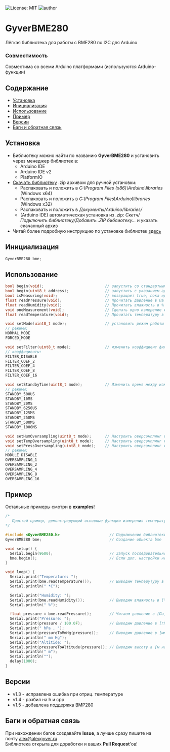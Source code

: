 ![License: MIT](https://img.shields.io/badge/License-MIT-green.svg)
![author](https://img.shields.io/badge/author-AlexGyver-informational.svg)
# GyverBME280
Лёгкая библиотека для работы с BME280 по I2C для Arduino

### Совместимость
Совместима со всеми Arduino платформами (используются Arduino-функции)

## Содержание
- [Установка](#install)
- [Инициализация](#init)
- [Использование](#usage)
- [Пример](#example)
- [Версии](#versions)
- [Баги и обратная связь](#feedback)

<a id="install"></a>
## Установка
- Библиотеку можно найти по названию **GyverBME280** и установить через менеджер библиотек в:
    - Arduino IDE
    - Arduino IDE v2
    - PlatformIO
- [Скачать библиотеку](https://github.com/GyverLibs/GyverBME280/archive/refs/heads/main.zip) .zip архивом для ручной установки:
    - Распаковать и положить в *C:\Program Files (x86)\Arduino\libraries* (Windows x64)
    - Распаковать и положить в *C:\Program Files\Arduino\libraries* (Windows x32)
    - Распаковать и положить в *Документы/Arduino/libraries/*
    - (Arduino IDE) автоматическая установка из .zip: *Скетч/Подключить библиотеку/Добавить .ZIP библиотеку…* и указать скачанный архив
- Читай более подробную инструкцию по установке библиотек [здесь](https://alexgyver.ru/arduino-first/#%D0%A3%D1%81%D1%82%D0%B0%D0%BD%D0%BE%D0%B2%D0%BA%D0%B0_%D0%B1%D0%B8%D0%B1%D0%BB%D0%B8%D0%BE%D1%82%D0%B5%D0%BA)

<a id="init"></a>
## Инициализация
```cpp
GyverBME280 bme;
```

<a id="usage"></a>
## Использование
```cpp
bool begin(void);                           // запустить со стандартным адресом (0x76)
bool begin(uint8_t address);                // запустить с указанием адреса
bool isMeasuring(void);                     // возвращает true, пока идёт измерение
float readPressure(void);                   // прочитать давление в Па
float readHumidity(void);                   // Прочитать влажность в %
void oneMeasurement(void);                  // Сделать одно измерение и уйти в сон
float readTemperature(void);                // Прочитать температуру в градусах С

void setMode(uint8_t mode);                 // установить режим работы
// режимы:
NORMAL_MODE
FORCED_MODE

void setFilter(uint8_t mode);               // изменить коэффициент фильтрации. Вызывать перед begin
// коэффициенты:
FILTER_DISABLE
FILTER_COEF_2
FILTER_COEF_4
FILTER_COEF_8
FILTER_COEF_16

void setStandbyTime(uint8_t mode);          // Изменить время между измерениями. Вызывать перед begin
// режимы:
STANDBY_500US
STANDBY_10MS
STANDBY_20MS
STANDBY_6250US
STANDBY_125MS
STANDBY_250MS
STANDBY_500MS
STANDBY_1000MS

void setHumOversampling(uint8_t mode);      // Настроить оверсэмплинг или отключить влажность. Вызывать перед begin
void setTempOversampling(uint8_t mode);     // Настроить оверсэмплинг или отключить температуру. Вызывать перед begin
void setPressOversampling(uint8_t mode);    // Настроить оверсэмплинг или отключить давление. Вызывать перед begin
// режимы:
MODULE_DISABLE
OVERSAMPLING_1
OVERSAMPLING_2
OVERSAMPLING_4
OVERSAMPLING_8
OVERSAMPLING_16
```

<a id="example"></a>
## Пример
Остальные примеры смотри в **examples**!
```cpp
/*
   Простой пример, демонстрирующий основные функции измерения температуры, давления и влажности
*/

#include <GyverBME280.h>                      // Подключение библиотеки
GyverBME280 bme;                              // Создание обьекта bme

void setup() {
  Serial.begin(9600);                         // Запуск последовательного порта
  bme.begin();                                // Если доп. настройки не нужны  - инициализируем датчик
}

void loop() {
  Serial.print("Temperature: ");
  Serial.print(bme.readTemperature());        // Выводим темперутуру в [*C]
  Serial.println(" *C");

  Serial.print("Humidity: ");
  Serial.print(bme.readHumidity());           // Выводим влажность в [%]
  Serial.println(" %");

  float pressure = bme.readPressure();        // Читаем давление в [Па]
  Serial.print("Pressure: ");
  Serial.print(pressure / 100.0F);            // Выводим давление в [гПа]
  Serial.print(" hPa , ");
  Serial.print(pressureToMmHg(pressure));     // Выводим давление в [мм рт. столба]
  Serial.println(" mm Hg");
  Serial.print("Altitide: ");
  Serial.print(pressureToAltitude(pressure)); // Выводим высоту в [м над ур. моря]
  Serial.println(" m");
  Serial.println("");
  delay(1000);
}
```

<a id="versions"></a>
## Версии
- v1.3 - исправлена ошибка при отриц. температуре
- v1.4 - разбил на h и cpp
- v1.5 - добавлена поддержка BMP280

<a id="feedback"></a>
## Баги и обратная связь
При нахождении багов создавайте **Issue**, а лучше сразу пишите на почту [alex@alexgyver.ru](mailto:alex@alexgyver.ru)  
Библиотека открыта для доработки и ваших **Pull Request**'ов!